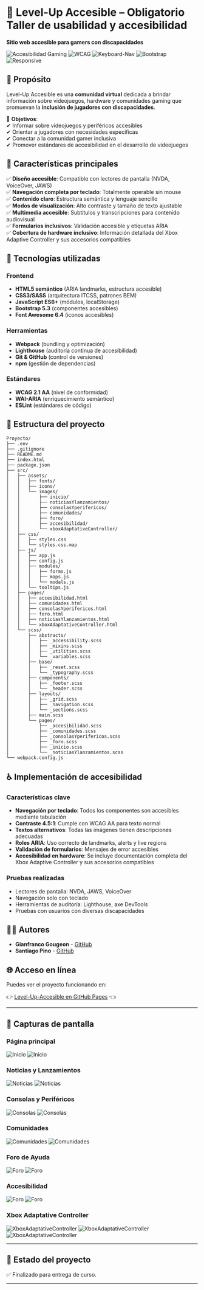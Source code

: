 # 🙌 Level-Up Accesible – Obligatorio Taller de usabilidad y accesibilidad

**Sitio web accesible para gamers con discapacidades**  

![Accesibilidad Gaming](https://img.shields.io/badge/Accessible-Gaming-brightgreen) 
![WCAG](https://img.shields.io/badge/WCAG-2.1_AA-blue) 
![Keyboard-Nav](https://img.shields.io/badge/Keyboard%20Friendly-Yes-success)
![Bootstrap](https://img.shields.io/badge/Bootstrap-5.3-purple)
![Responsive](https://img.shields.io/badge/Responsive-Yes-green)

## 📌 Propósito  
Level-Up Accesible es una **comunidad virtual** dedicada a brindar información sobre videojuegos, hardware y comunidades gaming que promuevan la **inclusión de jugadores con discapacidades**.  

🚀 **Objetivos**:  
✔ Informar sobre videojuegos y periféricos accesibles  
✔ Orientar a jugadores con necesidades específicas  
✔ Conectar a la comunidad gamer inclusiva  
✔ Promover estándares de accesibilidad en el desarrollo de videojuegos  

## 🌟 Características principales  
✅ **Diseño accesible**: Compatible con lectores de pantalla (NVDA, VoiceOver, JAWS)  
✅ **Navegación completa por teclado**: Totalmente operable sin mouse  
✅ **Contenido claro**: Estructura semántica y lenguaje sencillo  
✅ **Modos de visualización**: Alto contraste y tamaño de texto ajustable  
✅ **Multimedia accesible**: Subtítulos y transcripciones para contenido audiovisual  
✅ **Formularios inclusivos**: Validación accesible y etiquetas ARIA  
✅ **Cobertura de hardware inclusivo**: Información detallada del Xbox Adaptive Controller y sus accesorios compatibles

## 🧪 Tecnologías utilizadas

### Frontend
- **HTML5 semántico** (ARIA landmarks, estructura accesible)
- **CSS3/SASS** (arquitectura ITCSS, patrones BEM)
- **JavaScript ES6+** (módulos, localStorage)
- **Bootstrap 5.3** (componentes accesibles)
- **Font Awesome 6.4** (iconos accesibles)

### Herramientas
- **Webpack** (bundling y optimización)
- **Lighthouse** (auditoría continua de accesibilidad)
- **Git & GitHub** (control de versiones)
- **npm** (gestión de dependencias)

### Estándares
- **WCAG 2.1 AA** (nivel de conformidad)
- **WAI-ARIA** (enriquecimiento semántico)
- **ESLint** (estándares de código)

## 📂 Estructura del proyecto

```
Proyecto/
├── .env
├── .gitignore
├── README.md
├── index.html
├── package.json
├── src/
│   ├── assets/
│   │   ├── fonts/
│   │   ├── icons/
│   │   └── images/
│   │       ├── inicio/
│   │       ├── noticiasYlanzamientos/
│   │       ├── consolasYperifericos/
│   │       ├── comunidades/
│   │       ├── foro/
│   │       ├── accesibilidad/
│   │       └── xboxAdaptativeController/
│   ├── css/
│   │   ├── styles.css
│   │   └── styles.css.map
│   ├── js/
│   │   ├── app.js
│   │   ├── config.js
│   │   ├── modules/
│   │   │   ├── forms.js
│   │   │   ├── maps.js
│   │   │   └── modals.js
│   │   └── tooltips.js
│   ├── pages/
│   │   ├── accesibilidad.html
│   │   ├── comunidades.html
│   │   ├── consolasYperifericos.html
│   │   ├── foro.html
│   │   ├── noticiasYlanzamientos.html
│   │   └── xboxAdaptativeController.html
│   └── scss/
│       ├── abstracts/
│       │   ├── _accessibility.scss
│       │   ├── _mixins.scss
│       │   ├── _utilities.scss
│       │   └── _variables.scss
│       ├── base/
│       │   ├── _reset.scss
│       │   └── _typography.scss
│       ├── components/
│       │   ├── _footer.scss
│       │   └── _header.scss
│       ├── layouts/
│       │   ├── _grid.scss
│       │   ├── _navigation.scss
│       │   └── _sections.scss
│       ├── main.scss
│       └── pages/
│           ├── _accesibilidad.scss
│           ├── _comunidades.scss
│           ├── _consolasYperifericos.scss
│           ├── _foro.scss
│           ├── _inicio.scss
│           └── _noticiasYlanzamientos.scss
└── webpack.config.js
```

## ♿ Implementación de accesibilidad

### Características clave
- **Navegación por teclado**: Todos los componentes son accesibles mediante tabulación
- **Contraste 4.5:1**: Cumple con WCAG AA para texto normal
- **Textos alternativos**: Todas las imágenes tienen descripciones adecuadas
- **Roles ARIA**: Uso correcto de landmarks, alerts y live regions
- **Validación de formularios**: Mensajes de error accesibles
- **Accesibilidad en hardware**: Se incluye documentación completa del Xbox Adaptive Controller y sus accesorios compatibles

### Pruebas realizadas
- Lectores de pantalla: NVDA, JAWS, VoiceOver
- Navegación solo con teclado
- Herramientas de auditoría: Lighthouse, axe DevTools
- Pruebas con usuarios con diversas discapacidades


## 👨‍💻 Autores

- **Gianfranco Gougeon** - [GitHub](https://github.com/GianGougeon)
- **Santiago Pino** - [GitHub](https://github.com/SantiPino95)


## 🌐 Acceso en línea

Puedes ver el proyecto funcionando en:

👉 [Level-Up-Accesible en GitHub Pages](https://giangougeon.github.io/Level-Up-Accesible/) 👈

---

## 📸 Capturas de pantalla

### Página principal
![Inicio](https://github.com/GianGougeon/Level-Up-Accesible/blob/master/screenshots/inicio.png?raw=true)
![Inicio](https://github.com/GianGougeon/Level-Up-Accesible/blob/master/screenshots/inicio2.png?raw=true)

### Noticias y Lanzamientos
![Noticias](https://github.com/GianGougeon/Level-Up-Accesible/blob/master/screenshots/noticiasylanzamientos.png?raw=true)
![Noticias](https://github.com/GianGougeon/Level-Up-Accesible/blob/master/screenshots/noticiasylanzamientos2.png?raw=true)

### Consolas y Periféricos
![Consolas](https://github.com/GianGougeon/Level-Up-Accesible/blob/master/screenshots/consolasyperifericos.png?raw=true)
![Consolas](https://github.com/GianGougeon/Level-Up-Accesible/blob/master/screenshots/consolasyperifericos2.png?raw=true)

### Comunidades
![Comunidades](https://github.com/GianGougeon/Level-Up-Accesible/blob/master/screenshots/comunidades.png?raw=true)
![Comunidades](https://github.com/GianGougeon/Level-Up-Accesible/blob/master/screenshots/comunidades2.png?raw=true)

### Foro de Ayuda
![Foro](https://github.com/GianGougeon/Level-Up-Accesible/blob/master/screenshots/forodeayuda.png?raw=true)
![Foro](https://github.com/GianGougeon/Level-Up-Accesible/blob/master/screenshots/forodeayuda2.png?raw=true)

### Accesibilidad
![Foro](https://github.com/GianGougeon/Level-Up-Accesible/blob/master/screenshots/accesibilidad.png?raw=true)
![Foro](https://github.com/GianGougeon/Level-Up-Accesible/blob/master/screenshots/accesibilidad2.png?raw=true)

### Xbox Adaptative Controller
![XboxAdaptativeController](https://github.com/GianGougeon/Level-Up-Accesible/blob/master/screenshots/xboxAdaptativeController.png?raw=true)
![XboxAdaptativeController](https://github.com/GianGougeon/Level-Up-Accesible/blob/master/screenshots/xboxAdaptativeController2.png?raw=true)
![XboxAdaptativeController](https://github.com/GianGougeon/Level-Up-Accesible/blob/master/screenshots/xboxAdaptativeController3.png?raw=true)

---

## 📌 Estado del proyecto

✅ Finalizado para entrega de curso.

---